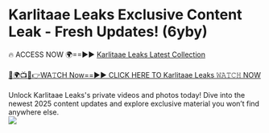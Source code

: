# Karlitaae Leaks Exclusive Content Leak - Fresh Updates! (6yby)

🔥 ACCESS NOW 🌍==►► <a href="https://tinyurl.com/kvy9nzfs" rel="nofollow">Karlitaae Leaks Latest Collection</a>
<br><br>
[🔴🌍📺📱👉WA𝚃CH Now==►► CLICK HERE TO Karlitaae Leaks 𝚆𝙰𝚃𝙲𝙷 NOW](https://tinyurl.com/kvy9nzfs)
<br><br>
Unlock Karlitaae Leaks's private videos and photos today! Dive into the newest 2025 content updates and explore exclusive material you won’t find anywhere else.
<br>
<a href="https://tinyurl.com/kvy9nzfs" rel="nofollow" data-target="animated-image.originalLink"><img src="https://camo.githubusercontent.com/8a4f000d20f83aca3bf7ec5f350d767afa0574a8a352519fd8cfa583a6f93a33/68747470733a2f2f692e696d6775722e636f6d2f644a486b345a712e676966" data-canonical-src="https://i.imgur.com/dJHk4Zq.gif" style="max-width: 100%; display: inline-block;" data-target="animated-image.originalImage"></a>
<br>
